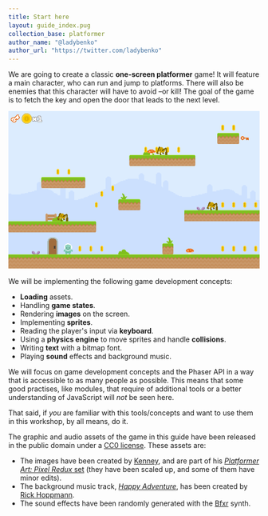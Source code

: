 ```yaml
---
title: Start here
layout: guide_index.pug
collection_base: platformer
author_name: "@ladybenko"
author_url: "https://twitter.com/ladybenko"
---
```


We are going to create a classic **one-screen platformer** game! It will feature a main character, who can run and jump to platforms. There will also be enemies that this character will have to avoid –or kill! The goal of the game is to fetch the key and open the door that leads to the next level.

![Screenshot](/assets/platformer/platformer_screenshot.png)

We will be implementing the following game development concepts:

- **Loading** assets.
- Handling **game states**.
- Rendering **images** on the screen.
- Implementing **sprites**.
- Reading the player's input via **keyboard**.
- Using a **physics engine** to move sprites and handle **collisions**.
- Writing **text** with a bitmap font.
- Playing **sound** effects and background music.

We will focus on game development concepts and the Phaser API in a way that is accessible to as many people as possible. This means that some good practises, like modules, that require of additional tools or a better understanding of JavaScript will _not_ be seen here.

That said, if _you_ are familiar with this tools/concepts and want to use them in this workshop, by all means, do it.

The graphic and audio assets of the game in this guide have been released in the public domain under a [CC0 license](https://creativecommons.org/share-your-work/public-domain/cc0/). These assets are:

- The images have been created by [Kenney](http://kenney.nl/), and are part of his [_Platformer Art: Pixel Redux_ set](http://opengameart.org/content/platformer-art-pixel-redux) (they have been scaled up, and some of them have minor edits).
- The background music track, [_Happy Adventure_](http://opengameart.org/content/happy-adventure-loop), has been created by [Rick Hoppmann](http://www.tinyworlds.org/).
- The sound effects have been randomly generated with the [Bfxr](http://www.bfxr.net/) synth.

